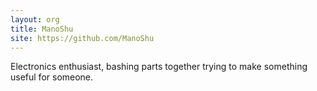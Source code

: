 ```yaml
---
layout: org
title: ManoShu
site: https://github.com/ManoShu
---
```

Electronics enthusiast, bashing parts together trying to make something useful for someone.
